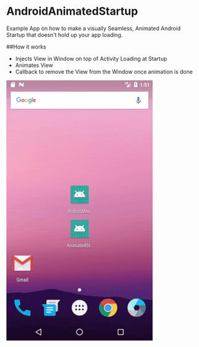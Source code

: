 # AndroidAnimatedStartup
Example App on how to make a visually Seamless, Animated Android Startup that doesn't hold up your app loading.

##How it works
- Injects View in Window on top of Activity Loading at Startup
- Animates View
- Callback to remove the View from the Window once animation is done

![App Screenshot](https://raw.githubusercontent.com/childofthehorn/AndroidAnimatedStartup/master/AppScreenshot.gif "App Screenshot")